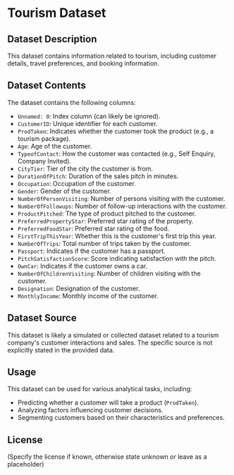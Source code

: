 
# Tourism Dataset

## Dataset Description

This dataset contains information related to tourism, including customer details, travel preferences, and booking information.

## Dataset Contents

The dataset contains the following columns:

*   `Unnamed: 0`: Index column (can likely be ignored).
*   `CustomerID`: Unique identifier for each customer.
*   `ProdTaken`: Indicates whether the customer took the product (e.g., a tourism package).
*   `Age`: Age of the customer.
*   `TypeofContact`: How the customer was contacted (e.g., Self Enquiry, Company Invited).
*   `CityTier`: Tier of the city the customer is from.
*   `DurationOfPitch`: Duration of the sales pitch in minutes.
*   `Occupation`: Occupation of the customer.
*   `Gender`: Gender of the customer.
*   `NumberOfPersonVisiting`: Number of persons visiting with the customer.
*   `NumberOfFollowups`: Number of follow-up interactions with the customer.
*   `ProductPitched`: The type of product pitched to the customer.
*   `PreferredPropertyStar`: Preferred star rating of the property.
*   `PreferredFoodStar`: Preferred star rating of the food.
*   `FirstTripThisYear`: Whether this is the customer's first trip this year.
*   `NumberOfTrips`: Total number of trips taken by the customer.
*   `Passport`: Indicates if the customer has a passport.
*   `PitchSatisfactionScore`: Score indicating satisfaction with the pitch.
*   `OwnCar`: Indicates if the customer owns a car.
*   `NumberOfChildrenVisiting`: Number of children visiting with the customer.
*   `Designation`: Designation of the customer.
*   `MonthlyIncome`: Monthly income of the customer.

## Dataset Source

This dataset is likely a simulated or collected dataset related to a tourism company's customer interactions and sales. The specific source is not explicitly stated in the provided data.

## Usage

This dataset can be used for various analytical tasks, including:

*   Predicting whether a customer will take a product (`ProdTaken`).
*   Analyzing factors influencing customer decisions.
*   Segmenting customers based on their characteristics and preferences.

## License

(Specify the license if known, otherwise state unknown or leave as a placeholder)
